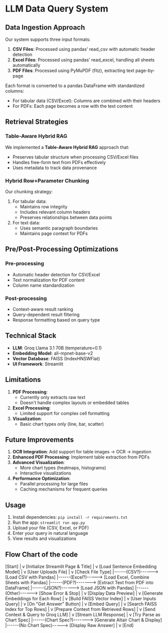 # LLM Data Query System

## Data Ingestion Approach

Our system supports three input formats:
1. **CSV Files**: Processed using pandas' read_csv with automatic header detection
2. **Excel Files**: Processed using pandas' read_excel, handling all sheets automatically
3. **PDF Files**: Processed using PyMuPDF (fitz), extracting text page-by-page

Each format is converted to a pandas DataFrame with standardized columns:
- For tabular data (CSV/Excel): Columns are combined with their headers
- For PDFs: Each page becomes a row with the text content

## Retrieval Strategies

### Table-Aware Hybrid RAG
We implemented a **Table-Aware Hybrid RAG** approach that:
- Preserves tabular structure when processing CSV/Excel files
- Handles free-form text from PDFs effectively
- Uses metadata to track data provenance

### Hybrid Row+Parameter Chunking
Our chunking strategy:
1. For tabular data:
   - Maintains row integrity
   - Includes relevant column headers
   - Preserves relationships between data points
2. For text data:
   - Uses semantic paragraph boundaries
   - Maintains page context for PDFs

## Pre/Post-Processing Optimizations

### Pre-processing
- Automatic header detection for CSV/Excel
- Text normalization for PDF content
- Column name standardization

### Post-processing
- Context-aware result ranking
- Query-dependent result filtering
- Response formatting based on query type

## Technical Stack
- **LLM**: Groq Llama 3.1 70B (temperature=0.1)
- **Embedding Model**: all-mpnet-base-v2
- **Vector Database**: FAISS (IndexHNSWFlat)
- **UI Framework**: Streamlit

## Limitations
1. **PDF Processing**:
   - Currently only extracts raw text
   - Doesn't handle complex layouts or embedded tables
2. **Excel Processing**:
   - Limited support for complex cell formatting
3. **Visualization**:
   - Basic chart types only (line, bar, scatter)

## Future Improvements
1. **OCR Integration**: Add support for table images → OCR → ingestion
2. **Enhanced PDF Processing**: Implement table extraction from PDFs
3. **Advanced Visualization**:
   - More chart types (heatmaps, histograms)
   - Interactive visualizations
4. **Performance Optimization**:
   - Parallel processing for large files
   - Caching mechanisms for frequent queries

## Usage
1. Install dependencies: `pip install -r requirements.txt`
2. Run the app: `streamlit run app.py`
3. Upload your file (CSV, Excel, or PDF)
4. Enter your query in natural language
5. View results and visualizations

## Flow Chart of the code
[Start]
   |
   v
[Initialize Streamlit Page & Title]
   |
   v
[Load Sentence Embedding Model]
   |
   v
[User Uploads File]
   |
   v
[Check File Type]
   |------(CSV?)------> [Load CSV with Pandas]
   |------(Excel?)-----> [Load Excel, Combine Sheets with Pandas]
   |------(PDF?)-------> [Extract Text from PDF into DataFrame]
   |------(JSON?)------> [Load JSON with Pandas]
   |------(Other)------> [Show Error & Stop]
   |
   v
[Display Data Preview]
   |
   v
[Generate Embeddings for Each Row]
   |
   v
[Build FAISS Vector Index]
   |
   v
[User Inputs Query]
   |
   v
[On "Get Answer" Button]
   |
   v
[Embed Query]
   |
   v
[Search FAISS Index for Top Rows]
   |
   v
[Prepare Context from Retrieved Rows]
   |
   v
[Send Context & Query to Groq LLM]
   |
   v
[Stream LLM Response]
   |
   v
[Try Parse as Chart Spec]
   |------(Chart Spec?)-------> [Generate Altair Chart & Display]
   |------(No Chart Spec)-----> [Display Raw Answer]
   |
   v
[End]
